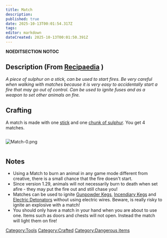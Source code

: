 ```yaml
---
title: Match
description: 
published: true
date: 2025-10-13T00:01:54.317Z
tags: 
editor: markdown
dateCreated: 2025-10-13T00:01:50.391Z
---
```


__NOEDITSECTION__ __NOTOC__

## Description (From [Recipaedia](Recipaedia "wikilink") )

*A piece of sulphur on a stick, can be used to start fires. Be very
careful when walking with matches because it is very easy to
accidentally start a fire that may go out of control. Can be used to
ignite fuses and as a weapon to set other animals on fire.*

## Crafting

A match is made with one [stick](stick "wikilink") and one [chunk of
sulphur](Recipaedia/Minerals/Sulphur_Chunk.md "wikilink"). You get 4 matches.

<div style="overflow:hidden">

![Match-0.png](Match-0.png "Match-0.png")

</div>

## Notes 

  - Using a Match to burn an animal in any game mode different from
    creative, there is a small chance that the fire doesn't start.
  - Since version 1.29, animals will not necessarily burn to death when
    set afire - they may put the fire out and still chase you\!
  - Matches can be used to ignite [Gunpowder
    Kegs](Gunpowder_Kegs "wikilink"), [Incendiary
    Kegs](Incendiary_Kegs "wikilink") and [Electric
    Detonators](Electric_Detonator "wikilink") without using electric
    wires. Beware, is really risky to ignite an explosive with a match\!
  - You should only have a match in your hand when you are about to use
    one. Items such as doors and chests will not open. Instead the match
    will light them on fire\! 

[Category:Tools](Category:Tools "wikilink")
[Category:Crafted](Category:Crafted "wikilink") [Category:Dangerous
items](Category:Dangerous_items "wikilink")